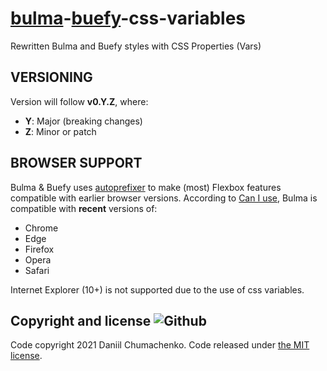 # [bulma](https://bulma.io)-[buefy](https://buefy.org)-css-variables

Rewritten Bulma and Buefy styles with CSS Properties (Vars)

## VERSIONING

Version will follow **v0.Y.Z**, where:

-   **Y**: Major (breaking changes)
-   **Z**: Minor or patch

## BROWSER SUPPORT

Bulma & Buefy uses [autoprefixer](https://github.com/postcss/autoprefixer) to make (most) Flexbox features compatible with earlier browser versions. According to [Can I use](https://caniuse.com/css-variables), Bulma is compatible with **recent** versions of:

-   Chrome
-   Edge
-   Firefox
-   Opera
-   Safari

Internet Explorer (10+) is not supported due to the use of css variables.

## Copyright and license ![Github](https://img.shields.io/github/license/dino4udo/bulma-buefy-css-variables?logo=Github)

Code copyright 2021 Daniil Chumachenko. Code released under [the MIT license](https://github.com/dino4udo/bulma-buefy-css-variables/blob/master/LICENSE).

[npm-link]: https://www.npmjs.com/package/bulma-buefy-css-variables
[awesome-link]: https://github.com/awesome-css-group/awesome-css
[awesome-badge]: https://cdn.rawgit.com/sindresorhus/awesome/d7305f38d29fed78fa85652e3a63e154dd8e8829/media/badge.svg

